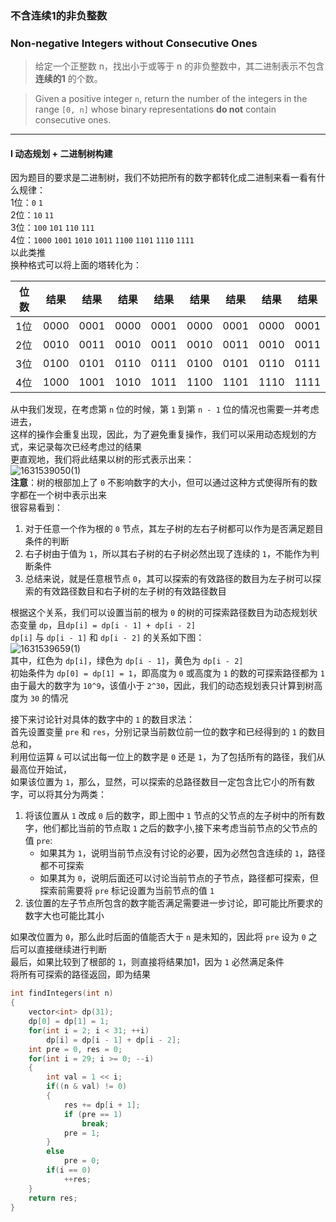### 不含连续1的非负整数
### Non-negative Integers without Consecutive Ones

> 给定一个正整数 n，找出小于或等于 n 的非负整数中，其二进制表示不包含 **连续的1** 的个数。  

> Given a positive integer `n`, return the number of the integers in the range `[0, n]` whose binary representations **do not** contain consecutive ones.  

----------

#### I 动态规划 + 二进制树构建

因为题目的要求是二进制树，我们不妨把所有的数字都转化成二进制来看一看有什么规律：  
1位：`0`    `1`  
2位：`10`   `11`  
3位：`100`  `101`  `110`  `111`  
4位：`1000` `1001` `1010` `1011` `1100` `1101` `1110` `1111`  
以此类推  
换种格式可以将上面的塔转化为：  

| 位数 | 结果 | 结果 | 结果 | 结果 | 结果 | 结果 | 结果 | 结果 |
| --- | --- | --- | --- | --- | --- | --- | --- | --- |
| 1位 | 0000 | 0001 | 0000 | 0001 | 0000 | 0001 | 0000 | 0001 |
| 2位 | 0010 | 0011 | 0010 | 0011 | 0010 | 0011 | 0010 | 0011 |
| 3位 | 0100 | 0101 | 0110 | 0111 | 0100 | 0101 | 0110 | 0111 |
| 4位 | 1000 | 1001 | 1010 | 1011 | 1100 | 1101 | 1110 | 1111 |

从中我们发现，在考虑第 `n` 位的时候，第 `1` 到第 `n - 1` 位的情况也需要一并考虑进去，  
这样的操作会重复出现，因此，为了避免重复操作，我们可以采用动态规划的方式，来记录每次已经考虑过的结果  
更直观地，我们将此结果以树的形式表示出来：  
![1631539050(1)](https://user-images.githubusercontent.com/46887748/133090487-05a8a7bc-bb27-4c08-803c-0895cea2a697.png)  
**注意**：树的根部加上了 `0` 不影响数字的大小，但可以通过这种方式使得所有的数字都在一个树中表示出来  
很容易看到：  
1. 对于任意一个作为根的 `0` 节点，其左子树的左右子树都可以作为是否满足题目条件的判断  
2. 右子树由于值为 `1`，所以其右子树的右子树必然出现了连续的 `1`，不能作为判断条件  
3. 总结来说，就是任意根节点 `0`，其可以探索的有效路径的数目为左子树可以探索的有效路径数目和右子树的左子树的有效路径数目  

根据这个关系，我们可以设置当前的根为 `0` 的树的可探索路径数目为动态规划状态变量 `dp`，且`dp[i] = dp[i - 1] + dp[i - 2]`  
`dp[i]` 与 `dp[i - 1]` 和 `dp[i - 2]` 的关系如下图：  
![1631539659(1)](https://user-images.githubusercontent.com/46887748/133092034-8b64d64d-cf12-4ab1-bd73-28638145605f.png)  
其中，红色为 `dp[i]`，绿色为 `dp[i - 1]`，黄色为 `dp[i - 2]`  
初始条件为 `dp[0] = dp[1] = 1`，即高度为 `0` 或高度为 `1` 的数的可探索路径都为 `1`  
由于最大的数字为 `10^9`，该值小于 `2^30`，因此，我们的动态规划表只计算到树高度为 `30` 的情况  

接下来讨论针对具体的数字中的 `1` 的数目求法：  
首先设置变量 `pre` 和 `res`，分别记录当前数位前一位的数字和已经得到的 `1` 的数目总和，  
利用位运算 `&` 可以试出每一位上的数字是 `0` 还是 `1`，为了包括所有的路径，我们从最高位开始试，  
如果该位置为 `1`，那么，显然，可以探索的总路径数目一定包含比它小的所有数字，可以将其分为两类：  
1. 将该位置从 `1` 改成 `0` 后的数字，即上图中 `1` 节点的父节点的左子树中的所有数字，他们都比当前的节点取 `1` 之后的数字小,接下来考虑当前节点的父节点的值 `pre`:  
   - 如果其为 `1`，说明当前节点没有讨论的必要，因为必然包含连续的 `1`，路径都不可探索  
   - 如果其为 `0`，说明后面还可以讨论当前节点的子节点，路径都可探索，但探索前需要将 `pre` 标记设置为当前节点的值 `1`  
2. 该位置的左子节点所包含的数字能否满足需要进一步讨论，即可能比所要求的数字大也可能比其小  

如果改位置为 `0`，那么此时后面的值能否大于 `n` 是未知的，因此将 `pre` 设为 `0` 之后可以直接继续进行判断  
最后，如果比较到了根部的 `1`，则直接将结果加1，因为 `1` 必然满足条件  
将所有可探索的路径返回，即为结果  

```cpp
int findIntegers(int n) 
{
    vector<int> dp(31);
    dp[0] = dp[1] = 1;
    for(int i = 2; i < 31; ++i)
        dp[i] = dp[i - 1] + dp[i - 2];
    int pre = 0, res = 0;
    for(int i = 29; i >= 0; --i) 
    {
        int val = 1 << i;
        if((n & val) != 0) 
        {
            res += dp[i + 1];
            if (pre == 1)
                break;
            pre = 1;
        } 
        else
            pre = 0;
        if(i == 0)
            ++res;
    }
    return res;
}
```
